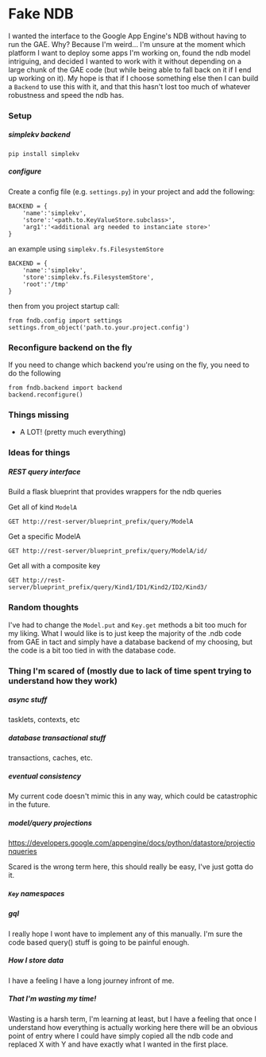 # Fake NDB

I wanted the interface to the Google App Engine's NDB without having to run the GAE. Why? Because I'm weird... I'm unsure at the moment which platform I want to deploy some apps I'm working on, found the ndb model intriguing, and decided I wanted to work with it without depending on a large chunk of the GAE code (but while being able to fall back on it if I end up working on it). My hope is that if I choose something else then I can build a `Backend` to use this with it, and that this hasn't lost too much of whatever robustness and speed the ndb has.

### Setup

##### simplekv backend

	pip install simplekv

##### configure

Create a config file (e.g. `settings.py`) in your project and add the following:

```
BACKEND = {
	'name':'simplekv',
	'store':'<path.to.KeyValueStore.subclass>',
	'arg1':'<additional arg needed to instanciate store>'
}
```

an example using `simplekv.fs.FilesystemStore`
```
BACKEND = {
	'name':'simplekv',
	'store':simplekv.fs.FilesystemStore',
	'root':'/tmp'
}
```

then from you project startup call:

	from fndb.config import settings
	settings.from_object('path.to.your.project.config')

### Reconfigure backend on the fly

If you need to change which backend you're using on the fly, you need to do the following

	from fndb.backend import backend
	backend.reconfigure()

### Things missing

 * A LOT! (pretty much everything)

### Ideas for things

##### REST query interface

Build a flask blueprint that provides wrappers for the ndb queries

Get all of kind `ModelA`
```
GET http://rest-server/blueprint_prefix/query/ModelA
```

Get a specific ModelA
```
GET http://rest-server/blueprint_prefix/query/ModelA/id/
```

Get all with a composite key
```
GET http://rest-server/blueprint_prefix/query/Kind1/ID1/Kind2/ID2/Kind3/
```


### Random thoughts

I've had to change the `Model.put` and `Key.get` methods a bit too much for my liking. What I would like is to just keep the majority of the .ndb code from GAE in tact and simply have a database backend of my choosing, but the code is a bit too tied in with the database code.

### Thing I'm scared of (mostly due to lack of time spent trying to understand how they work)

##### async stuff

tasklets, contexts,  etc

##### database transactional stuff

transactions, caches, etc.

##### eventual consistency

My current code doesn't mimic this in any way, which could be catastrophic in the future.

##### model/query projections

https://developers.google.com/appengine/docs/python/datastore/projectionqueries

Scared is the wrong term here, this should really be easy, I've just gotta do it.

##### `Key` namespaces

##### gql

I really hope I wont have to implement any of this manually. I'm sure the code based query() stuff is going to be painful enough.

##### How I store data

I have a feeling I have a long journey infront of me.

##### That I'm wasting my time!

Wasting is a harsh term, I'm learning at least, but I have a feeling that once I understand how everything is actually working here there will be an obvious point of entry where I could have simply copied all the ndb code and replaced X with Y and have exactly what I wanted in the first place.
